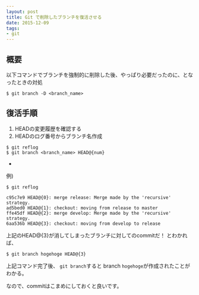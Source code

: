 ```yaml
---
layout: post
title: Git で削除したブランチを復活させる
date: 2015-12-09
tags:
- git
---
```


## 概要

以下コマンドでブランチを強制的に削除した後、やっぱり必要だったのに、となったときの対処

```
$ git branch -D <branch_name>
```

## 復活手順


1. HEADの変更履歴を確認する
2. HEADのログ番号からブランチ名作成

```
$ git reflog
$ git branch <branch_name> HEAD@{num}
```

-

例)

```
$ git reflog

c95c7e9 HEAD@{0}: merge release: Merge made by the 'recursive' strategy.
ad5bed0 HEAD@{1}: checkout: moving from release to master
ffe45df HEAD@{2}: merge develop: Merge made by the 'recursive' strategy.
6aa536b HEAD@{3}: checkout: moving from develop to release
```

上記のHEAD@{3}が消してしまったブランチに対してのcommitだ！
とわかれば、

```
$ git branch hogehoge HEAD@{3}
```

上記コマンド完了後、
`git branch`すると branch `hogehoge`が作成されたことがわかる。

なので、commitはこまめにしておくと良いです。
